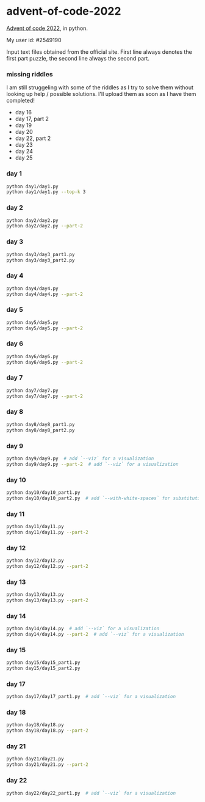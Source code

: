 # advent-of-code-2022

[Advent of code 2022](https://adventofcode.com/2022), in python.

My user id: #2549190

Input text files obtained from the official site.
First line always denotes the first part puzzle, the second line always the second part.

### missing riddles

I am still struggeling with some of the riddles as I try to solve them without looking up help / possible solutions. I'll upload them as soon as I have them completed!

- day 16
- day 17, part 2
- day 19
- day 20
- day 22, part 2
- day 23
- day 24
- day 25

### day 1
```bash
python day1/day1.py
python day1/day1.py --top-k 3
```

### day 2
```bash
python day2/day2.py
python day2/day2.py --part-2
```

### day 3
```bash
python day3/day3_part1.py
python day3/day3_part2.py
```

### day 4
```bash
python day4/day4.py
python day4/day4.py --part-2
```

### day 5
```bash
python day5/day5.py
python day5/day5.py --part-2
```

### day 6
```bash
python day6/day6.py
python day6/day6.py --part-2
```

### day 7
```bash
python day7/day7.py
python day7/day7.py --part-2
```

### day 8
```bash
python day8/day8_part1.py
python day8/day8_part2.py
```

### day 9
```bash
python day9/day9.py  # add `--viz` for a visualization
python day9/day9.py --part-2  # add `--viz` for a visualization
```

### day 10
```bash
python day10/day10_part1.py
python day10/day10_part2.py  # add `--with-white-spaces` for substituting the dots with a white space
```

### day 11
```bash
python day11/day11.py
python day11/day11.py --part-2
```

### day 12
```bash
python day12/day12.py
python day12/day12.py --part-2
```

### day 13
```bash
python day13/day13.py
python day13/day13.py --part-2
```

### day 14
```bash
python day14/day14.py  # add `--viz` for a visualization
python day14/day14.py --part-2  # add `--viz` for a visualization
```

### day 15
```bash
python day15/day15_part1.py
python day15/day15_part2.py
```

### day 17
```bash
python day17/day17_part1.py  # add `--viz` for a visualization
```

### day 18
```bash
python day18/day18.py
python day18/day18.py --part-2
```

### day 21
```bash
python day21/day21.py
python day21/day21.py --part-2
```

### day 22
```bash
python day22/day22_part1.py  # add `--viz` for a visualization
```
